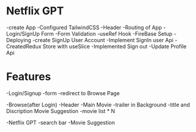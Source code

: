 # Netflix GPT

-create App
-Configured TailwindCSS
-Header
-Routing of App
-Login/SignUp Form
-Form Validation
-useRef Hook
-FireBase Setup
-Deploying
-create SignUp User Account
-Implement SignIn user Api
-CreatedRedux Store with useSlice
-Implemented Sign out
-Update Profile Api



# Features
-Login/Signup
    -form
    -redirect to Browse Page

-Browse(after Login)
    -Header
    -Main Movie
        -trailer in Background
        -title and Discription
    Movie Suggestion
        -movie list * N

-Netflix GPT
    -search bar
    -Movie Suggestion